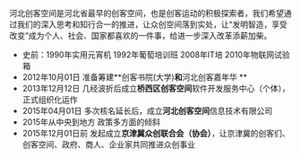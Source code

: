 河北创客空间是河北省最早的创客空间，也是创客运动的积极探索者，我们希望通过我们的深入思考和知行合一的推进，让众创空间落到实处，让“发明智造，享受改变”成为个人、社会、国家都喜欢的一件事，给进一步深入改革添薪加柴。

* 史前：1990年实用元宵机 1992年葡萄培训班  2008年IT培 2010年物联网试验箱
* 2012年10月01日 准备筹建**创客书院(大学)**和**河北创客嘉年华 **
* 2013年12月12日 几经波折后成立**桥西区创客空间**软件开发服务中心（个体），正式组织化运作 
* 2015年04月01日 多次核名延长后，成立**河北创客空间**信息技术有限公司 
* 2015年从中央到地方 政策多方面的倾斜            
* 2015年12月01日前 发起成立**京津冀众创联合会（协会）**，让京津冀的创客们、创客空间、政府、商人、企业家共同推进众创事业
